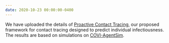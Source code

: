 ```yaml
---
date: 2020-10-23 00:00:00-0400
---
```


We have uploaded the details of <a href="https://arxiv.org/abs/2010.12536" target="_blank">Proactive Contact Tracing</a>, our proposed framework for contact tracing designed to predict individual infectiousness. The results are based on simulations on <a href="https://arxiv.org/abs/2010.16004" target="_blank">COVI-AgentSim</a>.
